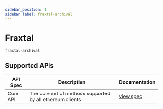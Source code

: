 ```yaml
---
sidebar_position: 1
sidebar_label: fraxtal-archival
---
```


# Fraxtal

`fraxtal-archival`

## Supported APIs

| API Spec | Description                                               | Documentation                  |
| -------- | --------------------------------------------------------- | ------------------------------ |
| Core API | The core set of methods supported by all ethereum clients | [view spec](../specs/core-api) |
